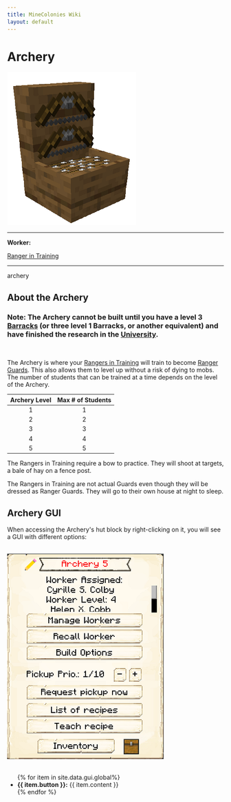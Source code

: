 ```yaml
---
title: MineColonies Wiki
layout: default
---
```

# Archery

<div class="infobox box text-center">
    <img src="../../assets/images/buildings/archery.png" alt="Archery" />
    <hr />
    <div class="row section-text text-left">
        <div class="col">
        <p><strong>Worker:</strong></p>
        </div>
        <div class="col">
        <p><a href="../workers/ranger">Ranger in Training</a></p>
        </div>
    </div>
    <hr />
    <recipe>archery</recipe>
</div>


## About the Archery

### Note: The Archery cannot be built until you have a level 3 [Barracks](../../source/buildings/barracks) (or three level 1 Barracks, or another equivalent) and have finished the research in the [University](../..source/buildings/university).
<br>

The Archery is where your [Rangers in Training](../../source/workers/ranger) will train to become [Ranger Guards](../../source/workers/guard). This also allows them to level up without a risk of dying to mobs. The number of students that can be trained at a time depends on the level of the Archery. 

| Archery Level | Max # of Students |
| :----: | :----: |
| 1 | 1 |
| 2 | 2 |
| 3 | 3 |
| 4 | 4 |
| 5 | 5 |

The Rangers in Training require a bow to practice. They will shoot at targets, a bale of hay on a fence post. 

The Rangers in Training are not actual Guards even though they will be dressed as Ranger Guards. They will go to their own house at night to sleep. 


## Archery GUI

When accessing the Archery's hut block by right-clicking on it, you will see a GUI with different options:

<br>
<div class="row">
  <div class="col-sm-12 col-md">
    <img src="../../assets/images/gui/archerygui.png" class="img-fluid mx-auto" alt="Archery GUI">
   </div>
  <div class="col-sm-12 col-md">
    <br>
    <ul>
      {% for item in site.data.gui.global%}
        <li><strong>{{ item.button }}:</strong> {{ item.content }}</li>
      {% endfor %}
    </ul>
  </div>
</div>  
  <br>
  

